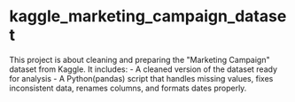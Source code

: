 # kaggle_marketing_campaign_dataset
This project is about cleaning and preparing the "Marketing Campaign" dataset from Kaggle.  It includes: - A cleaned version of the dataset ready for analysis - A Python(pandas) script that handles missing values, fixes inconsistent data, renames columns, and formats dates properly.
